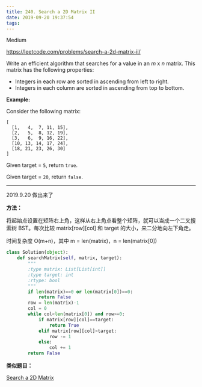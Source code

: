 ```yaml
---
title: 240. Search a 2D Matrix II
date: 2019-09-20 19:37:54
tags:
---
```


Medium

https://leetcode.com/problems/search-a-2d-matrix-ii/

Write an efficient algorithm that searches for a value in an *m* x *n* matrix. This matrix has the following properties:

- Integers in each row are sorted in ascending from left to right.
- Integers in each column are sorted in ascending from top to bottom.

**Example:**

Consider the following matrix:

```
[
  [1,   4,  7, 11, 15],
  [2,   5,  8, 12, 19],
  [3,   6,  9, 16, 22],
  [10, 13, 14, 17, 24],
  [18, 21, 23, 26, 30]
]
```

Given target = `5`, return `true`.

Given target = `20`, return `false`.

---

2019.9.20 做出来了

**方法：**

将起始点设置在矩阵右上角，这样从右上角点看整个矩阵，就可以当成一个二叉搜索树 BST。每次比较 matrix\[row]\[col] 和 target 的大小，来二分地向左下角走。

时间复杂度 O(m+n)，其中 m = len(matrix)，n = len(matrix[0])

```python
class Solution(object):
    def searchMatrix(self, matrix, target):
        """
        :type matrix: List[List[int]]
        :type target: int
        :rtype: bool
        """
        if len(matrix)==0 or len(matrix[0])==0:
            return False
        row = len(matrix)-1
        col = 0
        while col<len(matrix[0]) and row>=0:
            if matrix[row][col]==target:
                return True
            elif matrix[row][col]>target:
                row -= 1
            else:
                col += 1
        return False
```

**类似题目：**

[Search a 2D Matrix](https://leetcode.com/problems/search-a-2d-matrix/)